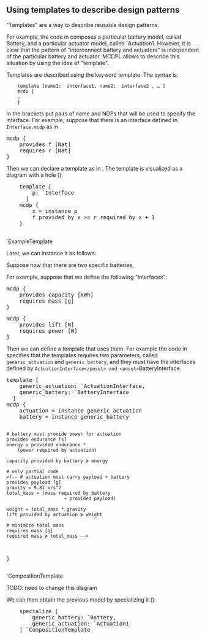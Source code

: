 ## Using templates to describe design patterns

"Templates" are a way to describe reusable design patterns.

For example, the code in [](#code:composition) composes
a particular battery model, called <mcdp>Battery</mcdp>,
and a particular actuator model, called <mcdp>`Actuation1</mcdp>.
However, it is clear that the pattern of "interconnect battery
and actuators" is independent of the particular battery and
actuator. MCDPL allows to describe this situation by using the
idea of "template".

Templates are described using the keyword <k>template</k>.
The syntax is:

<pre><code>    <k>template</k> [<span>name1</span><k>:</k> <span> interface1</span>, <span>name2</span><k>:</k> <span> interface2 </span>, &hellip; ]
    <k>mcdp</k> <k>{</k>
    &hellip;
    <k>}</k>
</code></pre>

In the brackets put pairs of name and NDPs that will be used
to specify the interface.
For example, suppose that there is an interface defined in <code>Interface.mcdp</code> as in [](#code:Interface).

<pre class="mcdp" id='Interface' label='Interface.mcdp'
    figure-id="code:Interface">
mcdp {
    provides f [Nat]
    requires r [Nat]
}
</pre>

Then we can declare a template as in [](#code:ExampleTemplate).
The template is visualized as a diagram with a hole ([](#fig:ExampleTemplate)).

<col2>
    <pre class="mcdp_template" id='ExampleTemplate' label='ExampleTemplate.mcdp_template'
        figure-id="code:ExampleTemplate">
    template [
        p: `Interface
      ]
    mcdp {
        x = instance p
        f provided by x &gt;= r required by x + 1
    }
    </pre>
    <render class="template_children_summarized_TB" figure-id="fig:ExampleTemplate">
        `ExampleTemplate
    </render>
</col2>

Later, we can instance it as follows:
<!--
provided f &lt;= 10
required r &gt;= 15 -->

Suppose now that there are two specific batteries,


For example, suppose that we define the following "interfaces":

<col2>
<pre class='mcdp' id='BatteryInterface' label='BatteryInterface.mcdp'>
mcdp {
    provides capacity [kWh]
    requires mass [g]
}
</pre>
<pre class='mcdp' id='ActuationInterface' label='ActuationInterface.mcdp'>
mcdp {
    provides lift [N]
    requires power [W]
}
</pre>
</col2>

Then we can define a template that uses them.
For example the code in [](#code:CompositionTemplate)
specifies that the templates requires two parameters,
called
<code>generic_actuation</code>
and <code>generic_battery</code>,
and they must have the interfaces
defined by <poset>`ActuationInterface</poset>
and <poset>`BatteryInterface</poset>.

<col2>
<pre class="mcdp_template" id='CompositionTemplate'
    label='CompositionTemplate.mcdp'
    figure-id="code:CompositionTemplate">
template [
    generic_actuation: `ActuationInterface,
    generic_battery: `BatteryInterface
  ]
mcdp {
    actuation = instance generic_actuation
    battery = instance generic_battery

    # battery must provide power for actuation
    provides endurance [s]
    energy = provided endurance *
        (power required by actuation)

    capacity provided by battery ≽ energy

    # only partial code
    <!-- # actuation must carry payload + battery
    provides payload [g]
    gravity = 9.81 m/s^2
    total_mass = (mass required by battery
                         + provided payload)

    weight = total_mass * gravity
    lift provided by actuation ≽ weight

    # minimize total mass
    requires mass [g]
    required mass ≽ total_mass -->
}
</pre>


<!-- style='max-height: 30em'> -->
<render class="template_children_summarized_TB">
    `CompositionTemplate
</render>
</col2>

TODO: need to change this diagram

We can then obtain the previous model by specializing it ([](#code:specialize)).

<pre class='mcdp' figure-id="code:specialize">
    specialize [
        generic_battery: `Battery,
        generic_actuation: `Actuation1
    ] `CompositionTemplate
</pre>
